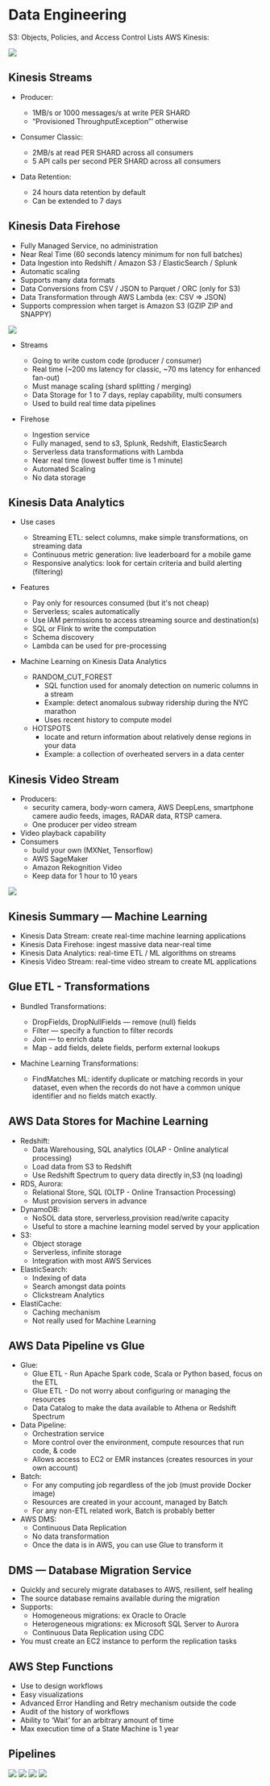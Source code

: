 # Data Engineering

S3: Objects, Policies, and Access Control Lists
AWS Kinesis: 

![](../assets/2022-04-04-22-46-45.png)

## Kinesis Streams

* Producer:
  * 1MB/s or 1000 messages/s at write PER SHARD
  * “Provisioned ThroughputException”’ otherwise 
* Consumer Classic:

  * 2MB/s at read PER SHARD across all consumers
  * 5 API calls per second PER SHARD across all consumers 
* Data Retention:
  * 24 hours data retention by default 
  * Can be extended to 7 days

## Kinesis Data Firehose

* Fully Managed Service, no administration
* Near Real Time (60 seconds latency minimum for non full batches)
* Data Ingestion into Redshift / Amazon S3 / ElasticSearch / Splunk
* Automatic scaling
* Supports many data formats
* Data Conversions from CSV / JSON to Parquet / ORC (only for S3)
* Data Transformation through AWS Lambda (ex: CSV => JSON)
* Supports compression when target is Amazon S3 (GZIP ZIP and SNAPPY)

![](../assets/2022-04-04-22-55-06.png)

* Streams 
  * Going to write custom code (producer / consumer) 
  * Real time (\~200 ms latency for classic, ~70 ms latency for enhanced fan-out) 
  * Must manage scaling (shard splitting / merging) 
  * Data Storage for 1 to 7 days, replay capability, multi consumers
  * Used to build real time data pipelines

* Firehose 
  * Ingestion service
  * Fully managed, send to s3, Splunk, Redshift, ElasticSearch 
  * Serverless data transformations with Lambda 
  * Near real time (lowest buffer time is 1 minute) 
  * Automated Scaling 
  * No data storage

## Kinesis Data Analytics
* Use cases 
  * Streaming ETL: select columns, make simple transformations, on streaming data 
  * Continuous metric generation: live leaderboard for a mobile game 
  * Responsive analytics: look for certain criteria and build alerting (filtering)

* Features 
  * Pay only for resources consumed (but it's not cheap) 
  * Serverless; scales automatically 
  * Use IAM permissions to access streaming source and destination(s) 
  * SQL or Flink to write the computation 
  * Schema discovery 
  * Lambda can be used for pre-processing

* Machine Learning on Kinesis Data Analytics
  * RANDOM_CUT_FOREST
    * SQL function used for anomaly detection on numeric columns in a stream
    * Example: detect anomalous subway ridership during the NYC marathon
    * Uses recent history to compute model
  * HOTSPOTS
    * locate and return information about relatively dense regions in your data
    * Example: a collection of overheated servers in a data center

## Kinesis Video Stream
* Producers:
  * security camera, body-worn camera, AWS DeepLens, smartphone camere audio feeds, images, RADAR data, RTSP camera.
  * One producer per video stream 
* Video playback capability 
* Consumers 
  * build your own (MXNet, Tensorflow)
  * AWS SageMaker 
  * Amazon Rekognition Video
  * Keep data for 1 hour to 10 years

![](../assets/2022-04-04-23-27-20.png)

## Kinesis Summary — Machine Learning
* Kinesis Data Stream: create real-time machine learning applications 
* Kinesis Data Firehose: ingest massive data near-real time 
* Kinesis Data Analytics: real-time ETL / ML algorithms on streams
* Kinesis Video Stream: real-time video stream to create ML applications

## Glue ETL - Transformations

* Bundled Transformations: 
  * DropFields, DropNullFields — remove (null) fields 
  * Filter — specify a function to filter records 
  * Join — to enrich data 
  * Map - add fields, delete fields, perform external lookups

* Machine Learning Transformations: 
  * FindMatches ML: identify duplicate or matching records in your dataset, even when the records do not have a common unique identifier and no fields match exactly.

## AWS Data Stores for Machine Learning
* Redshift:
  * Data Warehousing, SQL analytics (OLAP - Online analytical processing)
  * Load data from S3 to Redshift
  * Use Redshift Spectrum to query data directly in,S3 (nq loading)
* RDS, Aurora:
  * Relational Store, SQL (OLTP - Online Transaction Processing)
  * Must provision servers in advance
* DynamoDB:
  * NoSOL data store, serverless,provision read/write capacity
  * Useful to store a machine learning model served by your application
* S3:
  * Object storage
  * Serverless, infinite storage
  * Integration with most AWS Services
* ElasticSearch:
  * Indexing of data
  * Search amongst data points
  * Clickstream Analytics
* ElastiCache: 
  * Caching mechanism
  * Not really used for Machine Learning

## AWS Data Pipeline vs Glue
* Glue: 
  * Glue ETL - Run Apache Spark code, Scala or Python based, focus on the ETL 
  * Glue ETL - Do not worry about configuring or managing the resources 
  * Data Catalog to make the data available to Athena or Redshift Spectrum
* Data Pipeline: 
  * Orchestration service 
  * More control over the environment, compute resources that run code, & code 
  * Allows access to EC2 or EMR instances (creates resources in your own account)
* Batch:
  * For any computing job regardless of the job (must provide Docker image)
  * Resources are created in your account, managed by Batch
  * For any non-ETL related work, Batch is probably better
* AWS DMS:
  * Continuous Data Replication
  * No data transformation
  * Once the data is in AWS, you can use Glue to transform it

## DMS — Database Migration Service
* Quickly and securely migrate databases to AWS, resilient, self healing
* The source database remains available during the migration
* Supports: 
  * Homogeneous migrations: ex Oracle to Oracle 
  * Heterogeneous migrations: ex Microsoft SQL Server to Aurora 
  * Continuous Data Replication using CDC
* You must create an EC2 instance to perform the replication tasks

## AWS Step Functions

* Use to design workflows 
* Easy visualizations
* Advanced Error Handling and Retry mechanism outside the code
* Audit of the history of workflows 
* Ability to ‘Wait’ for an arbitrary amount of time 
* Max execution time of a State Machine is 1 year

## Pipelines

![](../assets/2022-04-05-23-58-42.png)
![](../assets/2022-04-06-00-00-05.png)
![](../assets/2022-04-06-00-01-40.png)
![](../assets/2022-04-06-00-02-22.png)